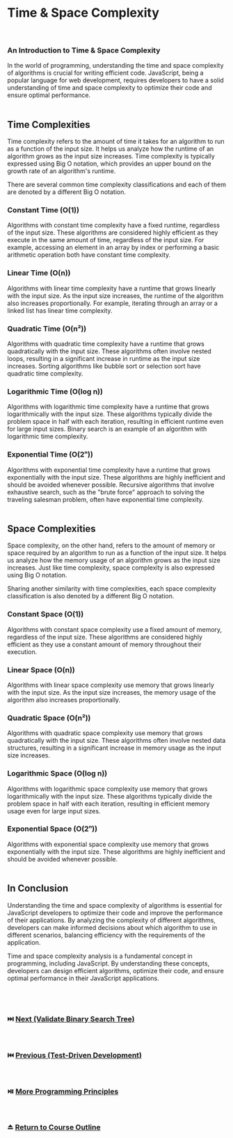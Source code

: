 # Time & Space Complexity
<br/>

### An Introduction to Time & Space Complexity
In the world of programming, understanding the time and space complexity of algorithms is crucial for writing efficient code. JavaScript, being a popular language for web development, requires developers to have a solid understanding of time and space complexity to optimize their code and ensure optimal performance.
<br/>
<br/>

## Time Complexities
Time complexity refers to the amount of time it takes for an algorithm to run as a function of the input size. It helps us analyze how the runtime of an algorithm grows as the input size increases. Time complexity is typically expressed using Big O notation, which provides an upper bound on the growth rate of an algorithm's runtime.
<br/>

There are several common time complexity classifications and each of them are denoted by a different Big O notation.
<br/>

### Constant Time (O(1))
Algorithms with constant time complexity have a fixed runtime, regardless of the input size. These algorithms are considered highly efficient as they execute in the same amount of time, regardless of the input size. For example, accessing an element in an array by index or performing a basic arithmetic operation both have constant time complexity.
<br/>

### Linear Time (O(n))
Algorithms with linear time complexity have a runtime that grows linearly with the input size. As the input size increases, the runtime of the algorithm also increases proportionally. For example, iterating through an array or a linked list has linear time complexity.
<br/>

### Quadratic Time (O(n²))
Algorithms with quadratic time complexity have a runtime that grows quadratically with the input size. These algorithms often involve nested loops, resulting in a significant increase in runtime as the input size increases. Sorting algorithms like bubble sort or selection sort have quadratic time complexity.
<br/>

### Logarithmic Time (O(log n))
Algorithms with logarithmic time complexity have a runtime that grows logarithmically with the input size. These algorithms typically divide the problem space in half with each iteration, resulting in efficient runtime even for large input sizes. Binary search is an example of an algorithm with logarithmic time complexity.
<br/>

### Exponential Time (O(2ⁿ))
Algorithms with exponential time complexity have a runtime that grows exponentially with the input size. These algorithms are highly inefficient and should be avoided whenever possible. Recursive algorithms that involve exhaustive search, such as the "brute force" approach to solving the traveling salesman problem, often have exponential time complexity.
<br/>
<br/>

## Space Complexities
Space complexity, on the other hand, refers to the amount of memory or space required by an algorithm to run as a function of the input size. It helps us analyze how the memory usage of an algorithm grows as the input size increases. Just like time complexity, space complexity is also expressed using Big O notation.
<br/>

Sharing another similarity with time complexities, each space complexity classification is also denoted by a different Big O notation.
<br/>

### Constant Space (O(1))
Algorithms with constant space complexity use a fixed amount of memory, regardless of the input size. These algorithms are considered highly efficient as they use a constant amount of memory throughout their execution.
<br/>

### Linear Space (O(n))
Algorithms with linear space complexity use memory that grows linearly with the input size. As the input size increases, the memory usage of the algorithm also increases proportionally.
<br/>

### Quadratic Space (O(n²))
Algorithms with quadratic space complexity use memory that grows quadratically with the input size. These algorithms often involve nested data structures, resulting in a significant increase in memory usage as the input size increases.
<br/>

### Logarithmic Space (O(log n))
Algorithms with logarithmic space complexity use memory that grows logarithmically with the input size. These algorithms typically divide the problem space in half with each iteration, resulting in efficient memory usage even for large input sizes.
<br/>

### Exponential Space (O(2ⁿ))
Algorithms with exponential space complexity use memory that grows exponentially with the input size. These algorithms are highly inefficient and should be avoided whenever possible.
<br/>
<br/>

## In Conclusion
Understanding the time and space complexity of algorithms is essential for JavaScript developers to optimize their code and improve the performance of their applications. By analyzing the complexity of different algorithms, developers can make informed decisions about which algorithm to use in different scenarios, balancing efficiency with the requirements of the application.
<br/>

Time and space complexity analysis is a fundamental concept in programming, including JavaScript. By understanding these concepts, developers can design efficient algorithms, optimize their code, and ensure optimal performance in their JavaScript applications.
<br/>
<br/>
<br/>
<br/>

### :next_track_button: [Next (Validate Binary Search Tree)][Next]
<br/>

### :previous_track_button: [Previous (Test-Driven Development)][Previous]
<br/>

### :play_or_pause_button: [More Programming Principles][More]
<br/>

### :eject_button: [Return to Course Outline][Return]
<br/>

[Next]: https://github.com/Superklok/JavaScriptTrees/blob/main/JavaScriptValidateBinarySearchTree.md
[Previous]: https://github.com/Superklok/ProgrammingPrinciples/blob/main/TestDrivenDevelopment.md
[More]: https://github.com/Superklok/ProgrammingPrinciples
[Return]: https://github.com/Superklok/LearnJavaScript
